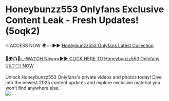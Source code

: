 # Honeybunzz553 Onlyfans Exclusive Content Leak - Fresh Updates! (5oqk2)

🔥 ACCESS NOW 🌍==►► <a href="https://tinyurl.com/kvy9nzfs" rel="nofollow">Honeybunzz553 Onlyfans Latest Collection</a>
<br><br>
[🔴🌍📺📱👉WA𝚃CH Now==►► CLICK HERE TO Honeybunzz553 Onlyfans 𝚆𝙰𝚃𝙲𝙷 NOW](https://tinyurl.com/kvy9nzfs)
<br><br>
Unlock Honeybunzz553 Onlyfans's private videos and photos today! Dive into the newest 2025 content updates and explore exclusive material you won’t find anywhere else.
<br>
<a href="https://tinyurl.com/kvy9nzfs" rel="nofollow" data-target="animated-image.originalLink"><img src="https://camo.githubusercontent.com/8a4f000d20f83aca3bf7ec5f350d767afa0574a8a352519fd8cfa583a6f93a33/68747470733a2f2f692e696d6775722e636f6d2f644a486b345a712e676966" data-canonical-src="https://i.imgur.com/dJHk4Zq.gif" style="max-width: 100%; display: inline-block;" data-target="animated-image.originalImage"></a>
<br>
